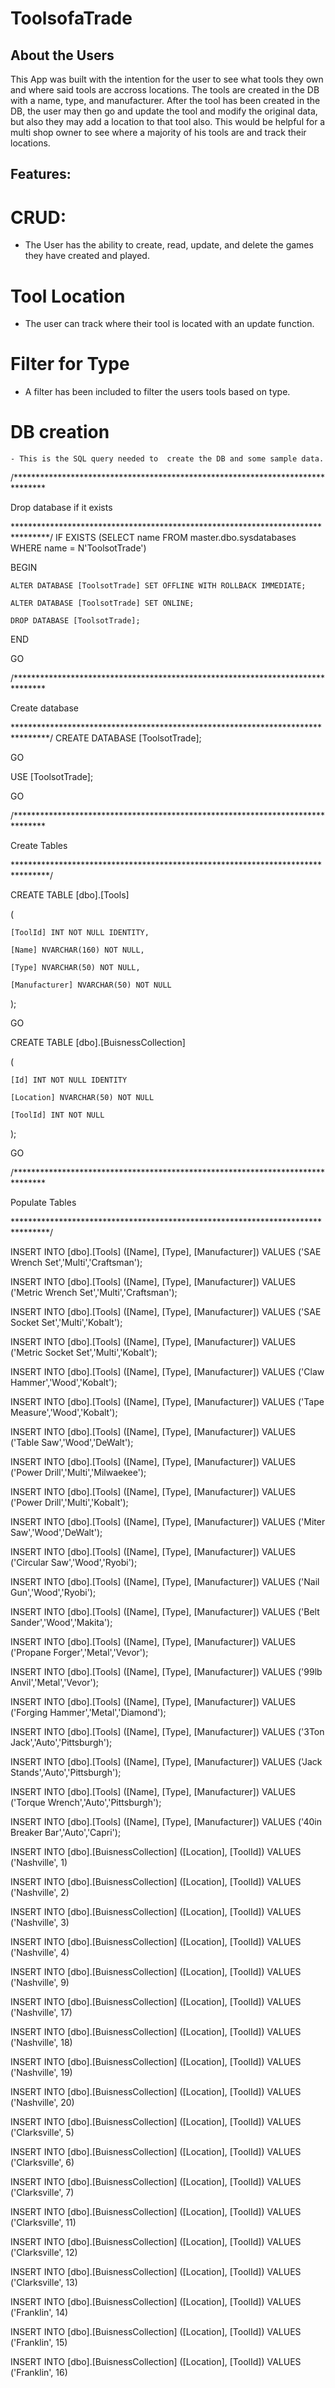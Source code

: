 # ToolsofaTrade

## About the Users

This App was built with the intention for the user to see what tools they own and where said tools are accross locations. The tools are created in the DB with a name, type, and manufacturer. After the tool has been created in the DB, the user may then go and update the tool and modify the original data, but also they may add a location to that tool also. This would be helpful for a multi shop owner to see where a majority of his tools are and track their locations.

## Features:
# CRUD:
 - The User has the ability to create, read, update, and delete the games they have created and played.

# Tool Location
 - The user can track where their tool is located with an update function.

 # Filter for Type
  - A filter has been included to filter the users tools based on type.

  # DB creation
    - This is the SQL query needed to  create the DB and some sample data.

/*******************************************************************************

   Drop database if it exists
   
********************************************************************************/
IF EXISTS (SELECT name FROM master.dbo.sysdatabases WHERE name = N'ToolsotTrade')

BEGIN

	ALTER DATABASE [ToolsotTrade] SET OFFLINE WITH ROLLBACK IMMEDIATE;
	
	ALTER DATABASE [ToolsotTrade] SET ONLINE;
	
	DROP DATABASE [ToolsotTrade];
	
END

GO

/*******************************************************************************

   Create database
   
********************************************************************************/
CREATE DATABASE [ToolsotTrade];

GO

USE [ToolsotTrade];

GO

/*******************************************************************************

   Create Tables
   
********************************************************************************/

CREATE TABLE [dbo].[Tools]

(

	[ToolId] INT NOT NULL IDENTITY,
	
	[Name] NVARCHAR(160) NOT NULL,
	
	[Type] NVARCHAR(50) NOT NULL,
	
	[Manufacturer] NVARCHAR(50) NOT NULL
	
);

GO

CREATE TABLE [dbo].[BuisnessCollection]

(

	[Id] INT NOT NULL IDENTITY
	
	[Location] NVARCHAR(50) NOT NULL
	
	[ToolId] INT NOT NULL
	
);

GO

/*******************************************************************************

   Populate Tables
   
********************************************************************************/

INSERT INTO [dbo].[Tools] ([Name], [Type], [Manufacturer]) VALUES ('SAE Wrench Set','Multi','Craftsman'); 

INSERT INTO [dbo].[Tools] ([Name], [Type], [Manufacturer]) VALUES ('Metric Wrench Set','Multi','Craftsman'); 

INSERT INTO [dbo].[Tools] ([Name], [Type], [Manufacturer]) VALUES ('SAE Socket Set','Multi','Kobalt'); 

INSERT INTO [dbo].[Tools] ([Name], [Type], [Manufacturer]) VALUES ('Metric Socket Set','Multi','Kobalt'); 

INSERT INTO [dbo].[Tools] ([Name], [Type], [Manufacturer]) VALUES ('Claw Hammer','Wood','Kobalt'); 

INSERT INTO [dbo].[Tools] ([Name], [Type], [Manufacturer]) VALUES ('Tape Measure','Wood','Kobalt'); 

INSERT INTO [dbo].[Tools] ([Name], [Type], [Manufacturer]) VALUES ('Table Saw','Wood','DeWalt'); 

INSERT INTO [dbo].[Tools] ([Name], [Type], [Manufacturer]) VALUES ('Power Drill','Multi','Milwaekee'); 

INSERT INTO [dbo].[Tools] ([Name], [Type], [Manufacturer]) VALUES ('Power Drill','Multi','Kobalt'); 

INSERT INTO [dbo].[Tools] ([Name], [Type], [Manufacturer]) VALUES ('Miter Saw','Wood','DeWalt'); 

INSERT INTO [dbo].[Tools] ([Name], [Type], [Manufacturer]) VALUES ('Circular Saw','Wood','Ryobi'); 

INSERT INTO [dbo].[Tools] ([Name], [Type], [Manufacturer]) VALUES ('Nail Gun','Wood','Ryobi'); 

INSERT INTO [dbo].[Tools] ([Name], [Type], [Manufacturer]) VALUES ('Belt Sander','Wood','Makita'); 

INSERT INTO [dbo].[Tools] ([Name], [Type], [Manufacturer]) VALUES ('Propane Forger','Metal','Vevor'); 

INSERT INTO [dbo].[Tools] ([Name], [Type], [Manufacturer]) VALUES ('99lb Anvil','Metal','Vevor'); 

INSERT INTO [dbo].[Tools] ([Name], [Type], [Manufacturer]) VALUES ('Forging Hammer','Metal','Diamond'); 

INSERT INTO [dbo].[Tools] ([Name], [Type], [Manufacturer]) VALUES ('3Ton Jack','Auto','Pittsburgh'); 

INSERT INTO [dbo].[Tools] ([Name], [Type], [Manufacturer]) VALUES ('Jack Stands','Auto','Pittsburgh'); 

INSERT INTO [dbo].[Tools] ([Name], [Type], [Manufacturer]) VALUES ('Torque Wrench','Auto','Pittsburgh'); 

INSERT INTO [dbo].[Tools] ([Name], [Type], [Manufacturer]) VALUES ('40in Breaker Bar','Auto','Capri');

INSERT INTO [dbo].[BuisnessCollection] ([Location], [ToolId]) VALUES ('Nashville', 1)

INSERT INTO [dbo].[BuisnessCollection] ([Location], [ToolId]) VALUES ('Nashville', 2)

INSERT INTO [dbo].[BuisnessCollection] ([Location], [ToolId]) VALUES ('Nashville', 3)

INSERT INTO [dbo].[BuisnessCollection] ([Location], [ToolId]) VALUES ('Nashville', 4)

INSERT INTO [dbo].[BuisnessCollection] ([Location], [ToolId]) VALUES ('Nashville', 9)

INSERT INTO [dbo].[BuisnessCollection] ([Location], [ToolId]) VALUES ('Nashville', 17)

INSERT INTO [dbo].[BuisnessCollection] ([Location], [ToolId]) VALUES ('Nashville', 18)

INSERT INTO [dbo].[BuisnessCollection] ([Location], [ToolId]) VALUES ('Nashville', 19)

INSERT INTO [dbo].[BuisnessCollection] ([Location], [ToolId]) VALUES ('Nashville', 20)

INSERT INTO [dbo].[BuisnessCollection] ([Location], [ToolId]) VALUES ('Clarksville', 5)

INSERT INTO [dbo].[BuisnessCollection] ([Location], [ToolId]) VALUES ('Clarksville', 6)

INSERT INTO [dbo].[BuisnessCollection] ([Location], [ToolId]) VALUES ('Clarksville', 7)

INSERT INTO [dbo].[BuisnessCollection] ([Location], [ToolId]) VALUES ('Clarksville', 11)

INSERT INTO [dbo].[BuisnessCollection] ([Location], [ToolId]) VALUES ('Clarksville', 12)

INSERT INTO [dbo].[BuisnessCollection] ([Location], [ToolId]) VALUES ('Clarksville', 13)

INSERT INTO [dbo].[BuisnessCollection] ([Location], [ToolId]) VALUES ('Franklin', 14)

INSERT INTO [dbo].[BuisnessCollection] ([Location], [ToolId]) VALUES ('Franklin', 15)

INSERT INTO [dbo].[BuisnessCollection] ([Location], [ToolId]) VALUES ('Franklin', 16)



